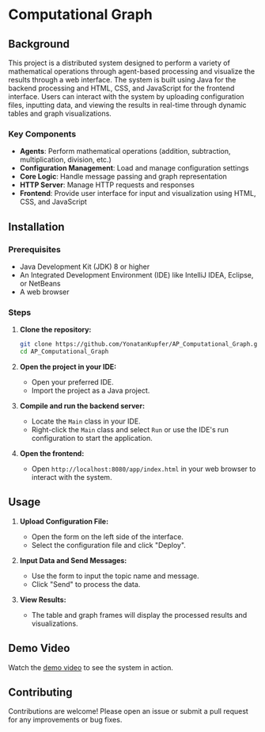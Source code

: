 # Computational Graph
## Background

This project is a distributed system designed to perform a variety of mathematical operations through agent-based processing and visualize the results through a web interface. The system is built using Java for the backend processing and HTML, CSS, and JavaScript for the frontend interface. Users can interact with the system by uploading configuration files, inputting data, and viewing the results in real-time through dynamic tables and graph visualizations.

### Key Components

- **Agents**: Perform mathematical operations (addition, subtraction, multiplication, division, etc.)
- **Configuration Management**: Load and manage configuration settings
- **Core Logic**: Handle message passing and graph representation
- **HTTP Server**: Manage HTTP requests and responses
- **Frontend**: Provide user interface for input and visualization using HTML, CSS, and JavaScript

## Installation

### Prerequisites

- Java Development Kit (JDK) 8 or higher
- An Integrated Development Environment (IDE) like IntelliJ IDEA, Eclipse, or NetBeans
- A web browser

### Steps

1. **Clone the repository:**

    ```bash
    git clone https://github.com/YonatanKupfer/AP_Computational_Graph.git
    cd AP_Computational_Graph
    ```

2. **Open the project in your IDE:**
    - Open your preferred IDE.
    - Import the project as a Java project.

3. **Compile and run the backend server:**
    - Locate the `Main` class in your IDE.
    - Right-click the `Main` class and select `Run` or use the IDE's run configuration to start the application.

4. **Open the frontend:**
    - Open `http://localhost:8080/app/index.html` in your web browser to interact with the system.

## Usage

1. **Upload Configuration File:**
    - Open the form on the left side of the interface.
    - Select the configuration file and click "Deploy".

2. **Input Data and Send Messages:**
    - Use the form to input the topic name and message.
    - Click "Send" to process the data.

3. **View Results:**
    - The table and graph frames will display the processed results and visualizations.

## Demo Video

Watch the [demo video](https://youtu.be/5aU0AVYUpR0) to see the system in action.

## Contributing

Contributions are welcome! Please open an issue or submit a pull request for any improvements or bug fixes.
